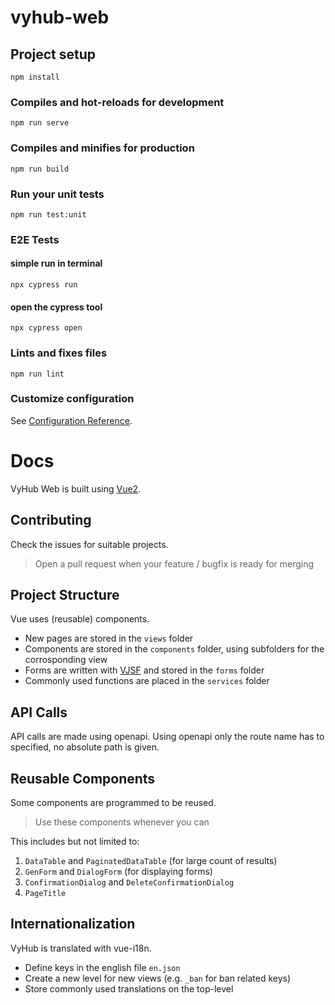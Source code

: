 # vyhub-web

## Project setup
```
npm install
```

### Compiles and hot-reloads for development
```
npm run serve
```

### Compiles and minifies for production
```
npm run build
```

### Run your unit tests
```
npm run test:unit
```

### E2E Tests
#### simple run in terminal
```
npx cypress run 
```
#### open the cypress tool
```
npx cypress open 
```

### Lints and fixes files
```
npm run lint
```

### Customize configuration
See [Configuration Reference](https://cli.vuejs.org/config/).

# Docs
VyHub Web is built using [Vue2](https://v2.vuejs.org/v2/guide/).

## Contributing
Check the issues for suitable projects.  

> Open a pull request when your feature / bugfix is ready for merging

## Project Structure
Vue uses (reusable) components.

- New pages are stored in the `views` folder
- Components are stored in the `components` folder, using subfolders for the corrosponding view
- Forms are written with [VJSF](https://koumoul-dev.github.io/vuetify-jsonschema-form/latest/) and stored in the `forms` folder
- Commonly used functions are placed in the `services` folder
 
## API Calls
API calls are made using openapi. Using openapi only the route name has to specified, no absolute path is given.

## Reusable Components
Some components are programmed to be reused.  

> Use these components whenever you can

This includes but not limited to:
1. `DataTable` and `PaginatedDataTable` (for large count of results)
2. `GenForm` and `DialogForm` (for displaying forms)
3. `ConfirmationDialog` and `DeleteConfirmationDialog`
4. `PageTitle`

## Internationalization
VyHub is translated with vue-i18n.  

- Define keys in the english file `en.json`
- Create a new level for new views (e.g. `_ban` for ban related keys)
- Store commonly used translations on the top-level

